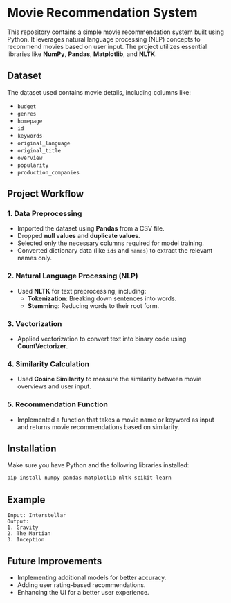 # Movie Recommendation System

This repository contains a simple movie recommendation system built using Python. It leverages natural language processing (NLP) concepts to recommend movies based on user input. The project utilizes essential libraries like **NumPy**, **Pandas**, **Matplotlib**, and **NLTK**.

## Dataset
The dataset used contains movie details, including columns like:
- `budget`
- `genres`
- `homepage`
- `id`
- `keywords`
- `original_language`
- `original_title`
- `overview`
- `popularity`
- `production_companies`

## Project Workflow
### 1. Data Preprocessing
- Imported the dataset using **Pandas** from a CSV file.
- Dropped **null values** and **duplicate values**.
- Selected only the necessary columns required for model training.
- Converted dictionary data (like `ids` and `names`) to extract the relevant names only.

### 2. Natural Language Processing (NLP)
- Used **NLTK** for text preprocessing, including:
  - **Tokenization**: Breaking down sentences into words.
  - **Stemming**: Reducing words to their root form.

### 3. Vectorization
- Applied vectorization to convert text into binary code using **CountVectorizer**.

### 4. Similarity Calculation
- Used **Cosine Similarity** to measure the similarity between movie overviews and user input.

### 5. Recommendation Function
- Implemented a function that takes a movie name or keyword as input and returns movie recommendations based on similarity.

## Installation
Make sure you have Python and the following libraries installed:
```bash
pip install numpy pandas matplotlib nltk scikit-learn
```


## Example
```plaintext
Input: Interstellar
Output:
1. Gravity
2. The Martian
3. Inception
```

## Future Improvements
- Implementing additional models for better accuracy.
- Adding user rating-based recommendations.
- Enhancing the UI for a better user experience.



